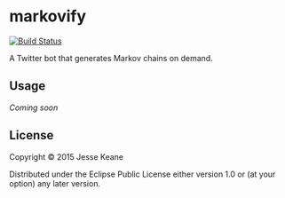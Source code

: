 # markovify

[![Build Status](http://img.shields.io/travis/jarofghosts/markovify.svg?style=flat-square)](https://travis-ci.org/jarofghosts/markovify)

A Twitter bot that generates Markov chains on demand.

## Usage

_Coming soon_

## License

Copyright © 2015 Jesse Keane

Distributed under the Eclipse Public License either version 1.0 or (at
your option) any later version.
